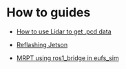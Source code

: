 # How to guides

- [How to use Lidar to get .pcd data](https://docs.google.com/document/d/1QPueGA4iUTMOTUGjQb_jZPJYpkrCEYjJsaItOWqAPTo/edit?usp=sharing)

- [Reflashing Jetson](https://docs.google.com/document/d/1YqHb-vvaTGyInUyNXJQISwJjtiF8aVQywIUchxSu8IM/edit?usp=sharing)

- [MRPT using ros1_bridge in eufs_sim](ros1_bridge_mrpt.md)